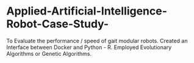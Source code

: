 # Applied-Artificial-Intelligence-Robot-Case-Study-
To Evaluate the performance / speed of gait modular robots. 
Created an Interface between Docker and Python - R.
Employed Evolutionary Algorithms or Genetic Algorithms.
